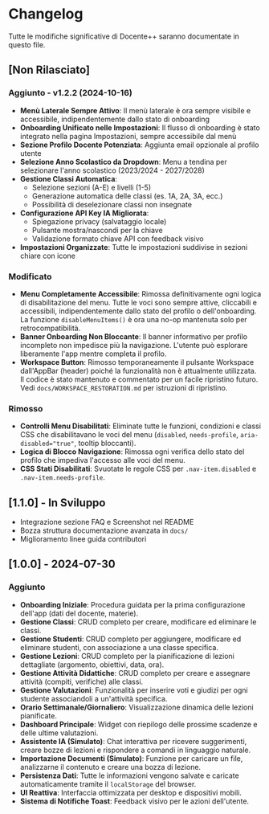 # Changelog

Tutte le modifiche significative di Docente++ saranno documentate in questo file.

## [Non Rilasciato]

### Aggiunto - v1.2.2 (2024-10-16)
- **Menù Laterale Sempre Attivo**: Il menù laterale è ora sempre visibile e accessibile, indipendentemente dallo stato di onboarding
- **Onboarding Unificato nelle Impostazioni**: Il flusso di onboarding è stato integrato nella pagina Impostazioni, sempre accessibile dal menù
- **Sezione Profilo Docente Potenziata**: Aggiunta email opzionale al profilo utente
- **Selezione Anno Scolastico da Dropdown**: Menu a tendina per selezionare l'anno scolastico (2023/2024 - 2027/2028)
- **Gestione Classi Automatica**: 
  - Selezione sezioni (A-E) e livelli (1-5)
  - Generazione automatica delle classi (es. 1A, 2A, 3A, ecc.)
  - Possibilità di deselezionare classi non insegnate
- **Configurazione API Key IA Migliorata**:
  - Spiegazione privacy (salvataggio locale)
  - Pulsante mostra/nascondi per la chiave
  - Validazione formato chiave API con feedback visivo
- **Impostazioni Organizzate**: Tutte le impostazioni suddivise in sezioni chiare con icone

### Modificato
- **Menu Completamente Accessibile**: Rimossa definitivamente ogni logica di disabilitazione del menu. Tutte le voci sono sempre attive, cliccabili e accessibili, indipendentemente dallo stato del profilo o dell'onboarding. La funzione `disableMenuItems()` è ora una no-op mantenuta solo per retrocompatibilità.
- **Banner Onboarding Non Bloccante**: Il banner informativo per profilo incompleto non impedisce più la navigazione. L'utente può esplorare liberamente l'app mentre completa il profilo.
- **Workspace Button**: Rimosso temporaneamente il pulsante Workspace dall'AppBar (header) poiché la funzionalità non è attualmente utilizzata. Il codice è stato mantenuto e commentato per un facile ripristino futuro. Vedi `docs/WORKSPACE_RESTORATION.md` per istruzioni di ripristino.

### Rimosso
- **Controlli Menu Disabilitati**: Eliminate tutte le funzioni, condizioni e classi CSS che disabilitavano le voci del menu (`disabled`, `needs-profile`, `aria-disabled="true"`, tooltip bloccanti).
- **Logica di Blocco Navigazione**: Rimossa ogni verifica dello stato del profilo che impediva l'accesso alle voci del menu.
- **CSS Stati Disabilitati**: Svuotate le regole CSS per `.nav-item.disabled` e `.nav-item.needs-profile`.

## [1.1.0] - In Sviluppo

- Integrazione sezione FAQ e Screenshot nel README
- Bozza struttura documentazione avanzata in `docs/`
- Miglioramento linee guida contributori

## [1.0.0] - 2024-07-30

### Aggiunto

- **Onboarding Iniziale**: Procedura guidata per la prima configurazione dell'app (dati del docente, materie).
- **Gestione Classi**: CRUD completo per creare, modificare ed eliminare le classi.
- **Gestione Studenti**: CRUD completo per aggiungere, modificare ed eliminare studenti, con associazione a una classe specifica.
- **Gestione Lezioni**: CRUD completo per la pianificazione di lezioni dettagliate (argomento, obiettivi, data, ora).
- **Gestione Attività Didattiche**: CRUD completo per creare e assegnare attività (compiti, verifiche) alle classi.
- **Gestione Valutazioni**: Funzionalità per inserire voti e giudizi per ogni studente associandoli a un'attività specifica.
- **Orario Settimanale/Giornaliero**: Visualizzazione dinamica delle lezioni pianificate.
- **Dashboard Principale**: Widget con riepilogo delle prossime scadenze e delle ultime valutazioni.
- **Assistente IA (Simulato)**: Chat interattiva per ricevere suggerimenti, creare bozze di lezioni e rispondere a comandi in linguaggio naturale.
- **Importazione Documenti (Simulato)**: Funzione per caricare un file, analizzarne il contenuto e creare una bozza di lezione.
- **Persistenza Dati**: Tutte le informazioni vengono salvate e caricate automaticamente tramite il `localStorage` del browser.
- **UI Reattiva**: Interfaccia ottimizzata per desktop e dispositivi mobili.
- **Sistema di Notifiche Toast**: Feedback visivo per le azioni dell'utente.

